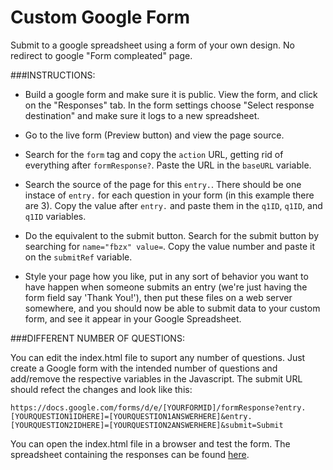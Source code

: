 Custom Google Form
==================

Submit to a google spreadsheet using a form of your own design. No redirect to google "Form compleated" page.


###INSTRUCTIONS:

* Build a google form and make sure it is public. View the form, and click on the "Responses" tab. In the form settings choose "Select response destination" and make sure it logs to a new spreadsheet.

* Go to the live form (Preview button) and view the page source.

* Search for the `form` tag and copy the `action` URL, getting rid of everything after `formResponse?`. Paste the URL in the `baseURL` variable.

* Search the source of the page for this `entry.`. There should be one instace of `entry.` for each question in your form (in this example there are 3). Copy the value after `entry.` and paste them in the `q1ID`, `q1ID`, and `q1ID` variables.

* Do the equivalent to the submit button. Search for the submit button by searching for `name="fbzx" value=`. Copy the value number and paste it on the `submitRef` variable.

* Style your page how you like, put in any sort of behavior you want to have happen when someone submits an entry (we're just having the form field say 'Thank You!'), then put these files on a web server somewhere, and you should now be able to submit data to your custom form, and see it appear in your Google Spreadsheet.


###DIFFERENT NUMBER OF QUESTIONS:

You can edit the index.html file to suport any number of questions. Just create a Google form with the intended number of questions and add/remove the respective variables in the Javascript. The submit URL should refect the changes and look like this:

`https://docs.google.com/forms/d/e/[YOURFORMID]/formResponse?entry.[YOURQUESTION1IDHERE]=[YOURQUESTION1ANSWERHERE]&entry.[YOURQUESTION2IDHERE]=[YOURQUESTION2ANSWERHERE]&submit=Submit`

You can open the index.html file in a browser and test the form. The spreadsheet containing the responses can be found [here](https://docs.google.com/spreadsheets/d/1gzMhtf8RAC4XVZlSQsmEx6k0MKXuxW3Buv0QFZ9vMw8/edit#gid=765584236).
